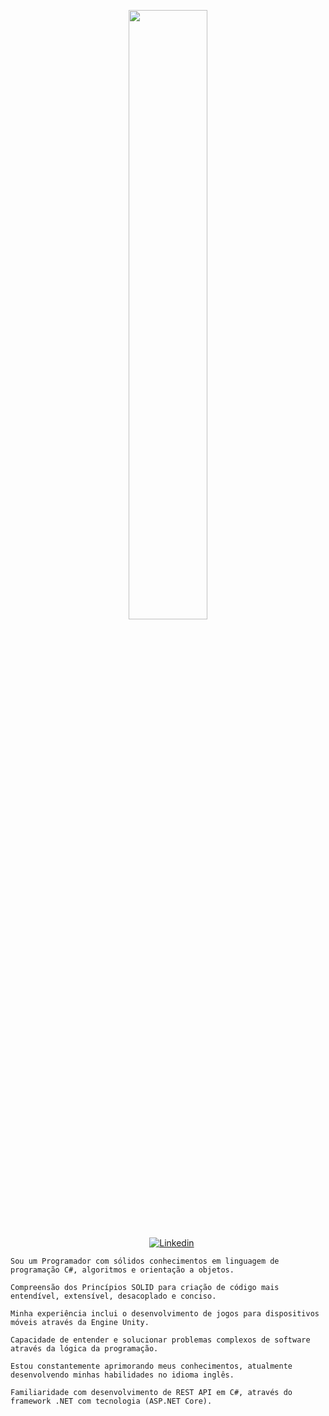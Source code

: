 <p align="center"><img width=50% src="https://media.giphy.com/media/IThjAlJnD9WNO/giphy.gif"></p>
 
 <p align="center">
    &nbsp;&nbsp;&nbsp;
    <a href="https://www.youtube.com/c/ÁreadaProgramação"><img alt="Linkedin" src="https://img.shields.io/youtube/channel/subscribers/UCXKSo8RSfVmrawXleZ-_arg?style=social"></a><a href="https://www.linkedin.com/in/alfredo1995/" target="_blank"></a>&nbsp;
</p>     
      
    Sou um Programador com sólidos conhecimentos em linguagem de programação C#, algoritmos e orientação a objetos. 

    Compreensão dos Princípios SOLID para criação de código mais entendível, extensível, desacoplado e conciso.
    
    Minha experiência inclui o desenvolvimento de jogos para dispositivos móveis através da Engine Unity. 

    Capacidade de entender e solucionar problemas complexos de software através da lógica da programação.

    Estou constantemente aprimorando meus conhecimentos, atualmente desenvolvendo minhas habilidades no idioma inglês.
   
    Familiaridade com desenvolvimento de REST API em C#, através do framework .NET com tecnologia (ASP.NET Core).
